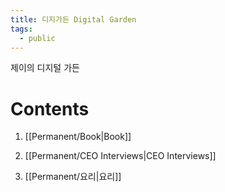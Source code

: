 ```yaml
---
title: 디지가든 Digital Garden
tags:
  - public
---
```


제이의 디지털 가든

# Contents

1. [[Permanent/Book|Book]]

2. [[Permanent/CEO Interviews|CEO Interviews]]

3. [[Permanent/요리|요리]]

